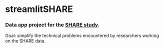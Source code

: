 # streamlitSHARE

### Data app project for the [SHARE study](https://share-eric.eu).

Goal: simplify the technical problems encountered by researchers working on the SHARE data. 
